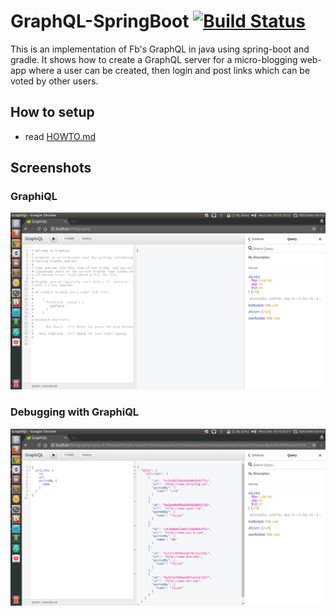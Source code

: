 # GraphQL-SpringBoot  [![Build Status](https://api.travis-ci.org/thekosmix/GraphQL-SpringBoot.png)](http://travis-ci.org/GraphQL-SpringBoot)
This is an implementation of Fb's GraphQL in java using spring-boot and gradle. It shows how to create a GraphQL server for a micro-blogging web-app where a user can be created, then login and post links which can be voted by other users.

## How to setup
 - read [HOWTO.md](HOWTO.md)

## Screenshots
### GraphiQL

  ![GraphQL](ScreenShots/GiQL.png)
  
### Debugging with GraphiQL

  ![Debugging with GraphiQL](ScreenShots/GiQL2.png)
